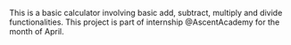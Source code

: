 This is a basic calculator involving basic add, subtract, multiply and divide functionalities.
This project is part of internship @AscentAcademy for the month of April.
